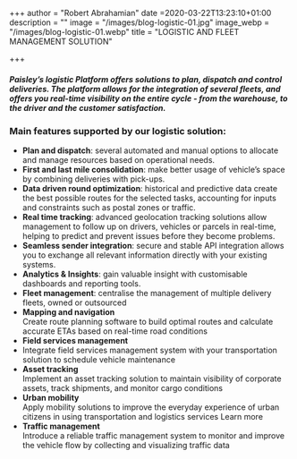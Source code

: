 +++
author = "Robert Abrahamian"
date =2020-03-22T13:23:10+01:00
description = ""
image = "/images/blog-logistic-01.jpg"
image_webp = "/images/blog-logistic-01.webp"
title = "LOGISTIC AND FLEET MANAGEMENT SOLUTION"

+++
##### Paisley’s logistic Platform offers solutions to plan, dispatch and control deliveries. The platform allows for the integration of several fleets, and offers you real-time visibility on the entire cycle - from the warehouse, to the driver and the customer satisfaction.

### **Main features supported by our logistic solution:**

* **Plan and dispatch**: several automated and manual options to allocate and manage resources based on operational needs.
* **First and last mile consolidation**: make better usage of vehicle’s space by combining deliveries with pick-ups.
* **Data driven round optimization**: historical and predictive data create the best possible routes for the selected tasks, accounting for inputs and constraints such as postal zones or traffic.
* **Real time tracking**: advanced geolocation tracking solutions allow management to follow up on drivers, vehicles or parcels in real-time, helping to predict and prevent issues before they become problems.
* **Seamless sender integration**: secure and stable API integration allows you to exchange all relevant information directly with your existing systems.
* **Analytics & Insights**: gain valuable insight with customisable dashboards and reporting tools.
* **Fleet management**: centralise the management of multiple delivery fleets, owned or outsourced
* **Mapping and navigation**  
  Create route planning software to build optimal routes and calculate accurate ETAs based on real-time road conditions
* **Field services management**
* Integrate field services management system with your transportation solution to schedule vehicle maintenance
* **Asset tracking**  
  Implement an asset tracking solution to maintain visibility of corporate assets, track shipments, and monitor cargo conditions
* **Urban mobility**  
  Apply mobility solutions to improve the everyday experience of urban citizens in using transportation and logistics services Learn more
* **Traffic management**  
  Introduce a reliable traffic management system to monitor and improve the vehicle flow by collecting and visualizing traffic data